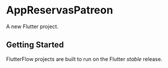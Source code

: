 # AppReservasPatreon

A new Flutter project.

## Getting Started

FlutterFlow projects are built to run on the Flutter _stable_ release.
